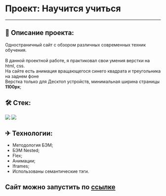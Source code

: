 # Проект: Научится учиться
------

## 📖 Описание проекта:
Одностраничный сайт с обзором различных современных техник обучения. <br><br>
В данной проектной работе, я практиковал свои умения верстки на html, css.  <br>
На сайте есть анимация вращающегося синего квадрата и треугольника на заднем фоне  <br>
Верстка только для Десктоп устройств, минимальная ширина страницы __1100px__;

## 🛠 Стек:

<p>
  <img src="https://img.shields.io/badge/Html-gray?style=for-the-badge&logo=HTML5&logoColor=red/">
  <img src="https://img.shields.io/badge/CSS-gray?style=for-the-badge&logo=CSS3&logoColor=orange/"> 
</p>

## ✈ Технологии:
* Методология БЭМ;
* БЭМ Nested;
* Flex;
* Анимации;
* Iframes;
* Использованы семантические тэги.

## Сайт можно запустить по [ссылке](https://skoroxodtwo.github.io/how-to-learn/)
